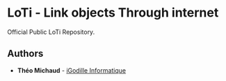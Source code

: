 # LoTi - Link objects Through internet

Official Public LoTi Repository.

## Authors

* **Théo Michaud** - [iGodille Informatique](https://www.igodille.li)